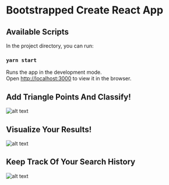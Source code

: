 # Bootstrapped Create React App

## Available Scripts

In the project directory, you can run:

### `yarn start`

Runs the app in the development mode.\
Open [http://localhost:3000](http://localhost:3000) to view it in the browser.

## Add Triangle Points And Classify!

![alt text]('./screenshots/Homescreen-screenshot.png')

## Visualize Your Results!

![alt text]('./screenshots/Visualize-screenshot.png')

## Keep Track Of Your Search History

![alt text]('./screenshots/table-screenshot.png')